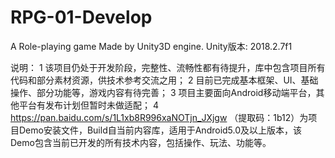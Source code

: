 # RPG-01-Develop
A Role-playing game Made by Unity3D engine.
Unity版本: 2018.2.7f1

说明：
   1 该项目仍处于开发阶段，完整性、流畅性都有待提升，库中包含项目所有代码和部分素材资源，供技术参考交流之用；
   2 目前已完成基本框架、UI、基础操作、部分功能等，游戏内容有待完善；
   3 项目主要面向Android移动端平台，其他平台有发布计划但暂时未做适配；
   4 https://pan.baidu.com/s/1L1xb8R996xaNOTjn_JXjgw （提取码：1b12）为项目Demo安装文件，Build自当前内容库，适用于Android5.0及以上版本，该Demo包含当前已开发的所有技术内容，包括操作、玩法、功能等。
